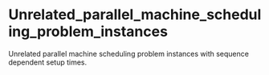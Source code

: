 # Unrelated_parallel_machine_scheduling_problem_instances
Unrelated parallel machine scheduling problem instances with sequence dependent setup times.

